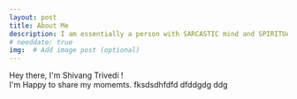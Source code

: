 ```yaml
---
layout: post
title: About Me
description: I am essentially a person with SARCASTIC mind and SPIRITUAL nature. Perpetually passionate about MECHANICAL TERMS.Having an Incessant love in teaching. # Add post description (optional)
# needdate: true
img:  # Add image post (optional)
---
```


Hey there, I'm Shivang Trivedi !  
I'm Happy to share my momemts.
fksdsdhfdfd
dfddgdg
ddg

<!-- ![I and My friends]({{site.baseurl}}/assets/img/we-in-rest.jpg) -->